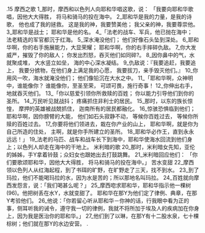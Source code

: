 .15 
摩西之歌 
1_那时，摩西和以色列人向耶和华唱这歌，说： 
「我要向耶和华歌唱，因他大大得胜， 
将马和骑马的投在海中。 
2_耶和华是我的力量，是我的诗歌， 
他也成了我的拯救。 
这是我的神，我要赞美他； 
我父亲的神，我要尊崇他。 
3_耶和华是战士； 
耶和华是他的名。 
4_「法老的战车、军兵，他已抛在海中； 
法老精选的军官都沉于红海。 
 5_深水淹没他们； 
他们好像石头坠到深处。 
6_耶和华啊，你的右手施展能力，大显荣耀； 
耶和华啊，你的右手摔碎仇敌。 
7_你大发威严，摧毁了你的敌人； 
你发出烈怒，吞灭他们如同碎?。 
8_因你鼻中的气，水就聚成堆， 
大水竖立如垒， 
海的中心深水凝结。 
9_仇敌说：『我要追赶，我要追上， 
我要分掳物，在他们身上满足我的心愿， 
我要拔刀，亲手毁灭他们。』 
10_你用风一吹，海水就淹没他们； 
他们像铅沉在大水之中。 
11_「耶和华啊，众神明中，谁能像你？ 
谁能像你，至圣至荣， 
可颂可畏，施行奇事！ 
12_你伸出右手， 
地就吞灭他们。 
13_「你以慈爱引领你所救赎的百姓； 
你以能力引导他们到你的圣所。 
14_万民听见就战抖； 
疼痛抓住非利士的居民。 
15_那时，以东的族长惊惶， 
摩押的英雄被战兢抓住， 
迦南所有的居民都融化。 
16_惊骇恐惧临到他们； 
耶和华啊，因你膀臂的大能， 
他们如石头寂静不动， 
等候你百姓过去， 
等候你所赎的百姓过去。 
17_你要将他们领进去，栽在你产业的山上， 
耶和华啊，就是你为自己所造的住处， 
主啊，就是你手所建立的圣所。 
18_耶和华必作王，直到永永远远！」 
19_法老的马匹、战车和战车长下到海中，耶和华使海水回流到他们身上；以色列人却走在海中的干地上。 
米利暗的歌 
20_那时，米利暗女先知，亚伦的姊姊，手Y拿着铃鼓；众妇女也跟她出去打鼓跳舞。 21_米利暗回应他们： 
「你们要歌颂耶和华，因他大大得胜， 
将马和骑马的投在海中。」 
苦水变甜 
22_摩西领以色列人从红海起程，到了书珥的旷野，在旷野走了三天，找不到水。 23_到了玛拉，他们不能喝玛拉的水，因为水是苦的；所以那地名叫玛拉。 24_百姓就向摩西发怨言，说：「我们喝甚么呢？」 25_摩西唿求耶和华，耶和华指示他一棵树(96)。他把树丢在水Y，水就变甜了。 
耶和华在那Y为他们定了律例、典章，在那Y考验他们。 26_他说：「你若留心听从耶和华－你神的话，行我眼中看为正的事，侧耳听我的诫令，遵守我一切的律例，我就不将所加于埃及人的疾病加在你身上，因为我是医治你的耶和华。」 
27_他们到了以琳，在那Y有十二股水泉，七十棵棕树；他们就在那Y的水边安营。 
.